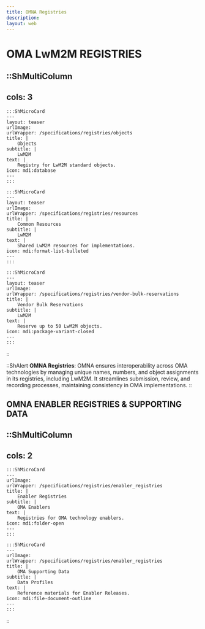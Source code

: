 ```yaml
---
title: OMNA Registries
description:
layout: web
---
```


# OMA LwM2M REGISTRIES

::ShMultiColumn
---
cols: 3
---

    :::ShMicroCard
    ---
    layout: teaser
    urlImage: 
    urlWrapper: /specifications/registries/objects
    title: |
        Objects
    subtitle: |
        LwM2M
    text: |
        Registry for LwM2M standard objects.
    icon: mdi:database
    ---
    :::

    :::ShMicroCard
    ---
    layout: teaser
    urlImage: 
    urlWrapper: /specifications/registries/resources
    title: |
        Common Resources
    subtitle: |
        LwM2M
    text: |
        Shared LwM2M resources for implementations.
    icon: mdi:format-list-bulleted
    ---
    :::

    :::ShMicroCard
    ---
    layout: teaser
    urlImage: 
    urlWrapper: /specifications/registries/vendor-bulk-reservations
    title: |
        Vendor Bulk Reservations
    subtitle: |
        LwM2M
    text: |
        Reserve up to 50 LwM2M objects.
    icon: mdi:package-variant-closed
    ---
    :::
::

::ShAlert
**OMNA Registries**: OMNA ensures interoperability across OMA technologies by managing unique names, numbers, and object assignments in its registries, including LwM2M. It streamlines submission, review, and recording processes, maintaining consistency in OMA implementations.
::


## OMNA ENABLER REGISTRIES & SUPPORTING DATA

::ShMultiColumn
---
cols: 2
---

    :::ShMicroCard
    ---
    urlImage: 
    urlWrapper: /specifications/registries/enabler_registries
    title: |
        Enabler Registries
    subtitle: |
        OMA Enablers
    text: |
        Registries for OMA technology enablers.
    icon: mdi:folder-open
    ---
    :::

    :::ShMicroCard
    ---
    urlImage: 
    urlWrapper: /specifications/registries/enabler_registries
    title: |
        OMA Supporting Data
    subtitle: |
        Data Profiles
    text: |
        Reference materials for Enabler Releases.
    icon: mdi:file-document-outline
    ---
    :::    

::